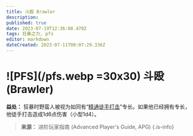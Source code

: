 ```yaml
---
title: 斗殴 Brawler
description: 
published: true
date: 2023-07-19T12:36:08.470Z
tags: 狂暴之力, pfs
editor: markdown
dateCreated: 2023-07-11T00:07:29.336Z
---
```


# ![PFS](/pfs.webp =30x30) 斗殴 (Brawler)

**益处：** 狂暴时野蛮人被视为如同有“[精通徒手打击](/专长/精通徒手打击)”专长。如果他已经拥有专长，他徒手打击造成1d6点伤害（小型1d4）。

> **来源：** 进阶玩家指南 (Advanced Player's Guide, APG)
{.is-info}
